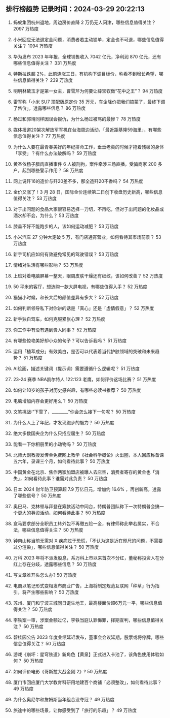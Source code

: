 
## 排行榜趋势 记录时间：2024-03-29 20:22:13
  
  1. 蚂蚁集团杭州退地，周边房价直降 2 万仍无人问津，哪些信息值得关注？ 2097 万热度
    
  2. 小米回应无法退定金问题，消费者若主动锁单，定金也不可退，哪些信息值得关注？ 1094 万热度
    
  3. 华为发布 2023 年年报，全球销售收入 7042 亿元，净利润 870 亿元，还有哪些信息值得关注？ 331 万热度
    
  4. 特斯拉跌超 2%，此前连涨三日，有机构下调目标价，称看不到增长希望，哪些信息值得关注？ 239 万热度
    
  5. 明明林黛玉才是第一女主，曹雪芹为何要让薛宝钗做“花中之王”？ 94 万热度
    
  6. 雷军称「小米 SU7 顶配版原定价 35 万元，车企降价把我们搞蒙了，最终下调了售价」，透露哪些信息？ 86 万热度
    
  7. 杨过和郭靖同样因误会报仇，为什么杨过被骂的最惨？ 78 万热度
    
  8. 媒体报道20架次解放军军机在台海周边活动，「最近距基隆59海里」，有哪些信息值得关注？ 77 万热度
    
  9. 为什么人要在最青春美好的年纪拼命工作，垂垂老矣的时候才拖着残破的身体「享受」？有什么办法破解吗？ 59 万热度
    
  10. 黄圣依杨子腊肉直播事件 6 人被刑拘，案件牵涉三场直播，受骗商家 200 多户，起到哪些警示作用？ 58 万热度
    
  11. 网上说歼16的造价与歼20差不多，那全造歼20不香吗？ 54 万热度
    
  12. 金价又涨了！3 月 28 日，国际金价连续第二日创下收盘历史新高，哪些信息值得关注？ 53 万热度
    
  13. 对于出问题的食品大家很容易选择一刀切，不再吃，但对于出问题的化妆品或酒水却不会，为什么？ 53 万热度
    
  14. 膝盖不好不能跑步的人，该如何运动减肥？ 53 万热度
    
  15. 小米汽车 27 分钟大定破 5 万，有门店通宵营业，如何看待其市场前景？ 53 万热度
    
  16. 新手司机应如何有效避免常见的驾驶错误？ 53 万热度
    
  17. 情绪对生活有哪些影响？ 53 万热度
    
  18. 上班对着电脑屏幕一整天，眼周皮肤干燥还有细纹，该如何改善？ 52 万热度
    
  19. 50 平米的客厅，想选购一款大屏电视，有哪些值得入手？ 52 万热度
    
  20. 猫猫小时候，和长大后的颜值差异有多大？ 52 万热度
    
  21. 如何判断领导私下对你讲的话是「真心」还是「虚情假意」？ 52 万热度
    
  22. 新手独自驾车，如何克服紧张心理？ 52 万热度
    
  23. 你工作中有没有遇到贵人同事？ 52 万热度
    
  24. 有哪些惊艳美好却小众的句子？可以告诉我吗？ 51 万热度
    
  25. 运用「植萃成分」有效美白，是否可以代表着当代护肤领域的突破和未来趋势？ 51 万热度
    
  26. AI绘画，描述关键词（提示词）需要遵循什么逻辑呢？ 51 万热度
    
  27. 23-24 赛季 NBA凯尔特人 122:123 老鹰，如何评价这场比赛？ 51 万热度
    
  28. 如何让10岁的孩子对历史感兴趣，有哪些必读书推荐？ 50 万热度
    
  29. 电脑增加内存会更好用么？ 50 万热度
    
  30. 文笔挑战∶“下雪了，________”你会怎么接下一句呢？ 50 万热度
    
  31. 为什么人上了年纪，才发现跑步的魅力？ 50 万热度
    
  32. 绝大多数国央企为什么只招应届生？ 50 万热度
    
  33. 能看一下你相册里的小动物吗？ 50 万热度
    
  34. 北师大副教授发传单免费网上教学《社会科学概论》火出圈，本人回应称备课五六年，录课三个月，如何看待此事？ 50 万热度
    
  35. 中国黄金在北京、焦作两家加盟店被曝人去店空，消费者寄存的黄金也「消失」，如何看待此事？谁需对此负责？ 50 万热度
    
  36. 日本 2024 财年防卫预算超 7.9 万亿日元，增加约 16.6% ，再创新高，透露了哪些信号？ 50 万热度
    
  37. 奥巴马、克林顿与拜登在筹款活动中同台，特朗普团队称下一次特朗普会搞一个更大的募资活动，如何看待此事？ 50 万热度
    
  38. 盒马要求部分全职员工转外包不再缴五险一金，有律师称此举若属实，不合法，哪些信息值得关注？ 50 万热度
    
  39. 钟南山称当前无需对 X 疾病过于恐慌，「不认为这是近在咫尺的问题，不需要过分渲染」，哪些信息值得关注？ 50 万热度
    
  40. 万科 2023 年将不派发股息，系万科上市以来首次不分红，董秘称投资人在分红上存在分歧，透露哪些信息？ 50 万热度
    
  41. 写文章难开头怎么办? 50 万热度
    
  42. 电商以笔记形式变相发布商业广告，上海将制定规范互联网「种草」行为指引，将产生哪些影响？ 50 万热度
    
  43. 苏州、厦门和宁波三城同日诞生地王，最高楼面价超6万元一平，哪些信息值得关注？ 50 万热度
    
  44. 李铁案一审，涉案金额过亿，李铁当庭认罪悔罪，择期宣判，哪些信息值得关注？ 50 万热度
    
  45. 碧桂园公告 2023 年度业绩延迟发布，董事会会议延期，股票或将停牌，哪些信息值得关注？ 50 万热度
    
  46. 游戏《崩坏：星穹铁道》新角色【黄泉】正式进入卡池了，该角色使用体验如何？ 50 万热度
    
  47. 如何评价电影《哥斯拉大战金刚 2》? 50 万热度
    
  48. 厦门市回应厦门大学教育科研用地建百个商铺「必须整改」，如何看待此事？ 49 万热度
    
  49. 为什么奥尼尔和詹姆斯当年组合没夺冠？ 49 万热度
    
  50. 旅途中的哪些场景，让你感受到了「旅行的乐趣」？ 49 万热度
    